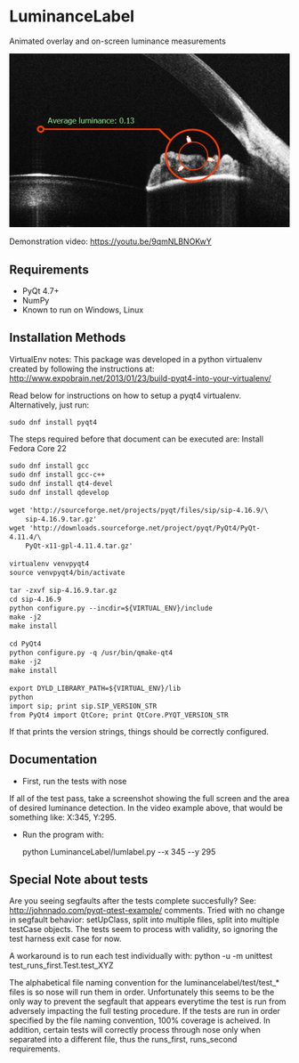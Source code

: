 LuminanceLabel
=========

Animated overlay and on-screen luminance measurements


![lumninancelabel screenshot](/docs/example_image.png "luminancelabel screenshot")

Demonstration video:
https://youtu.be/9qmNLBNOKwY
    

Requirements
------------

  * PyQt 4.7+
  * NumPy
  * Known to run on Windows, Linux

Installation Methods
--------------------
VirtualEnv notes:
    This package was developed in a python virtualenv created by
following the instructions at:
http://www.expobrain.net/2013/01/23/build-pyqt4-into-your-virtualenv/

Read below for instructions on how to setup a pyqt4 virtualenv.
Alternatively, just run:

    sudo dnf install pyqt4


The steps required before that document can be executed are:
Install Fedora Core 22

    sudo dnf install gcc
    sudo dnf install gcc-c++
    sudo dnf install qt4-devel
    sudo dnf install qdevelop

    wget 'http://sourceforge.net/projects/pyqt/files/sip/sip-4.16.9/\
        sip-4.16.9.tar.gz'
    wget 'http://downloads.sourceforge.net/project/pyqt/PyQt4/PyQt-4.11.4/\
        PyQt-x11-gpl-4.11.4.tar.gz'

    virtualenv venvpyqt4
    source venvpyqt4/bin/activate
    
    tar -zxvf sip-4.16.9.tar.gz
    cd sip-4.16.9
    python configure.py --incdir=${VIRTUAL_ENV}/include
    make -j2
    make install

    cd PyQt4
    python configure.py -q /usr/bin/qmake-qt4
    make -j2
    make install
    
    export DYLD_LIBRARY_PATH=${VIRTUAL_ENV}/lib
    python
    import sip; print sip.SIP_VERSION_STR
    from PyQt4 import QtCore; print QtCore.PYQT_VERSION_STR

If that prints the version strings, things should be correctly
configured.

Documentation
-------------

* First, run the tests with nose

If all of the test pass, take a screenshot showing the full screen and
the area of desired luminance detection. In the video example above,
that would be something like: X:345, Y:295.

* Run the program with: 

    python LuminanceLabel/lumlabel.py --x 345 --y 295

Special Note about tests
-------------

Are you seeing segfaults after the tests complete succesfully? See:
http://johnnado.com/pyqt-qtest-example/ comments. Tried with no change
in segfault behavior: setUpClass, split into multiple files, split into
multiple testCase objects. The tests seem to process with validity, so
ignoring the test harness exit case for now. 

A workaround is to run each test individually with: python -u -m
unittest test_runs_first.Test.test_XYZ

The alphabetical file naming convention for the
luminancelabel/test/test_* files is so nose will run them in order.
Unfortunately this seems to be the only way to prevent the segfault that
appears everytime the test is run from adversely impacting the full
testing procedure. If the tests are run in order specified by the file
naming convention, 100% coverage is acheived. In addition, certain tests
will correctly process through nose only when separated into a different
file, thus the runs_first, runs_second requirements. 

